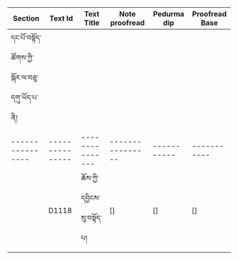 | Section          | Text Id | Text Title   | Note proofread | Pedurma dip | Proofread Base |
|----------------|---------------|---------------|----------------|-----------| -----------|
|དང་པོ་བསྟོད་ཚོགས་ཀྱི་སྐོར་ལ་བཅུ་དགུ་ཡོད་པ་ནི།||||||
|----------------|---------------|---------------|----------------|-----------| -----------|
|| D1118 | ཆོས་ཀྱི་དབྱིངས་སུ་བསྟོད་པ། | [] | [] | [] | [] |
